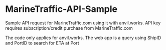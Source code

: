 # MarineTraffic-API-Sample
Sample API request for MarineTraffic.com using it with anvil.works. API key requires subscription/credit purchase from MarineTraffic.com

The code only applies for anvil.works. The web app is a query using ShipID and PortID to search for ETA at Port 
